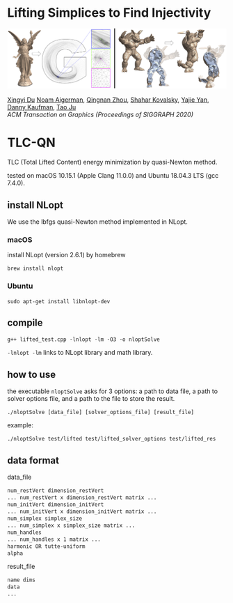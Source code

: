# Lifting Simplices to Find Injectivity

![](figure/teaser.png)

[Xingyi Du](https://duxingyi-charles.github.io/) [Noam Aigerman](https://research.adobe.com/person/noam-aigerman/), [Qingnan Zhou](https://research.adobe.com/person/qingnan-zhou/), [Shahar Kovalsky](https://shaharkov.github.io/), [Yajie Yan](https://yajieyan.github.io/), [Danny Kaufman](http://dannykaufman.io/), [Tao Ju](https://www.cse.wustl.edu/~taoju/)<br/>
*ACM Transaction on Graphics (Proceedings of SIGGRAPH 2020)*<br/>


# TLC-QN
TLC (Total Lifted Content) energy minimization by quasi-Newton method.

tested on macOS 10.15.1 (Apple Clang 11.0.0) and Ubuntu 18.04.3 LTS (gcc 7.4.0).

## install NLopt

We use the lbfgs quasi-Newton method implemented in NLopt.

### macOS
install NLopt (version 2.6.1) by homebrew

    brew install nlopt

### Ubuntu
    sudo apt-get install libnlopt-dev


## compile
    g++ lifted_test.cpp -lnlopt -lm -O3 -o nloptSolve

`-lnlopt -lm` links to NLopt library and math library.

## how to use

the executable `nloptSolve` asks for 3 options: a path to data file, a path to solver options file, and a path to the file 
to store the result.

    ./nloptSolve [data_file] [solver_options_file] [result_file]

example:

    ./nloptSolve test/lifted test/lifted_solver_options test/lifted_res

## data format

data_file

    num_restVert dimension_restVert
    ... num_restVert x dimension_restVert matrix ...
    num_initVert dimension_initVert
    ... num_initVert x dimension_initVert matrix ...
    num_simplex simplex_size
    ... num_simplex x simplex_size matrix ...
    num_handles
    ... num_handles x 1 matrix ...
    harmonic OR tutte-uniform
    alpha

result_file
    
    name dims
    data
    ...

    
    
    
    
